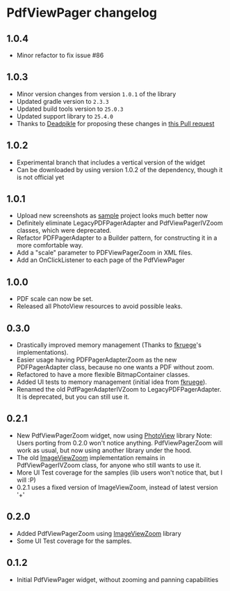 # PdfViewPager changelog

1.0.4
-----

- Minor refactor to fix issue #86

1.0.3
-----

- Minor version changes from version `1.0.1` of the library
- Updated gradle version to `2.3.3`
- Updated build tools version to `25.0.3`
- Updated support library to `25.4.0`
- Thanks to [Deadpikle][7] for proposing these changes in [this Pull request](https://github.com/voghDev/PdfViewPager/pull/49)

1.0.2
-----

- Experimental branch that includes a vertical version of the widget
- Can be downloaded by using version 1.0.2 of the dependency, though it is not official yet

1.0.1
-----

- Upload new screenshots as [sample][7] project looks much better now
- Definitely eliminate LegacyPDFPagerAdapter and PdfViewPagerIVZoom classes, which were deprecated.
- Refactor PDFPagerAdapter to a Builder pattern, for constructing it in a more comfortable way.
- Add a "scale" parameter to PDFViewPagerZoom in XML files.
- Add an OnClickListener to each page of the PdfViewPager

1.0.0
-----

- PDF scale can now be set.
- Released all PhotoView resources to avoid possible leaks.

0.3.0
-----

- Drastically improved memory management (Thanks to [fkruege][6]'s implementations).
- Easier usage having PDFPagerAdapterZoom as the new PDFPagerAdapter class, because no one wants a PDF without zoom.
- Refactored to have a more flexible BitmapContainer classes.
- Added UI tests to memory management (initial idea from [fkruege][6]).
- Renamed the old PdfPagerAdapterIVZoom to LegacyPDFPagerAdapter. It is deprecated, but you can still use it.

0.2.1
-----

- New PdfViewPagerZoom widget, now using [PhotoView][4] library
    Note: Users porting from 0.2.0 won't notice anything. PdfViewPagerZoom will work as usual, but now using another library under the hood.
- The old [ImageViewZoom][5] implementation remains in PdfViewPagerIVZoom class, for anyone who still wants to use it.
- More UI Test coverage for the samples (lib users won't notice that, but I will :P)
- 0.2.1 uses a fixed version of ImageViewZoom, instead of latest version '+'

0.2.0
-----

- Added PdfViewPagerZoom using [ImageViewZoom][5] library
- Some UI Test coverage for the samples.

0.1.2
-----

- Initial PdfViewPager widget, without zooming and panning capabilities

[4]: https://github.com/chrisbanes/PhotoView
[5]: https://github.com/sephiroth74/ImageViewZoom
[6]: https://github.com/fkruege/
[7]: https://github.com/voghDev/PdfViewPager/tree/master/sample
[8]: https://github.com/Deadpikle